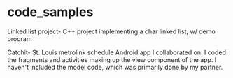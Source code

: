 # code_samples
Linked list project- C++ project implementing a char linked list, w/ demo program

Catchit- St. Louis metrolink schedule Android app I collaborated on. I coded the fragments and activities making up the view component of the app. I haven't included the model code, which was primarily done by my partner. 
